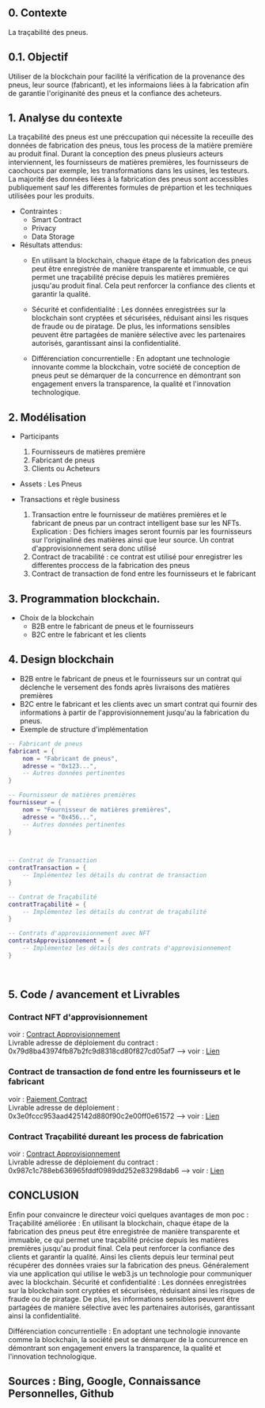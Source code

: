 ## 0. Contexte 
La traçabilité des pneus.
## 0.1. Objectif
Utiliser de la blockchain pour facilité la vérification de la provenance des pneus, leur source (fabricant), et les informaions liées à la fabrication afin de garantie l'originanité des pneus et la confiance des acheteurs.
## 1. Analyse du contexte 
La traçabilité des pneus est une préccupation qui nécessite la receuille des données de fabrication des pneus, tous les process de la matière première au produit final.
Durant la conception des pneus plusieurs acteurs interviennent, les fournisseurs de matières premières, les fournisseurs de caochoucs par exemple, les transformations dans les usines, les testeurs. La majorité des données liées à la fabrication des pneus sont accessibles publiquement sauf les differentes formules de prépartion et les techniques utilisées pour les produits. 

* Contraintes :
  - Smart Contract
  - Privacy
  - Data Storage
* Résultats attendus:
  - En utilisant la blockchain, chaque étape de la fabrication des pneus peut être enregistrée de manière transparente et immuable, ce qui permet une traçabilité précise depuis les matières premières jusqu'au produit final. Cela peut renforcer la confiance des clients et garantir la qualité.

  - Sécurité et confidentialité : Les données enregistrées sur la blockchain sont cryptées et sécurisées, réduisant ainsi les risques de fraude ou de piratage. De plus, les informations sensibles peuvent être partagées de manière sélective avec les partenaires autorisés, garantissant ainsi la confidentialité.

  - Différenciation concurrentielle : En adoptant une technologie innovante comme la blockchain, votre société de conception de pneus peut se démarquer de la concurrence en démontrant son engagement envers la transparence, la qualité et l'innovation technologique.

## 2. Modélisation
- Participants
   1. Fournisseurs de matières première
   2. Fabricant de pneus
   3. Clients ou Acheteurs
- Assets : Les Pneus
  
- Transactions et règle business
  1. Transaction entre le fournisseur de matières premières et le fabricant de pneus par un contract intelligent base sur les NFTs. <br/>
      Explication : Des fichiers images seront fournis par les fournisseurs sur l'originaliné des matières ainsi que leur source. Un contrat d'approvisionnement sera donc utilisé
  2. Contract de tracabilité : ce contrat est utilisé pour enregistrer les differentes proccess de la fabrication des pneus
  3. Contract de transaction de fond entre les fournisseurs et le fabricant

## 3. Programmation blockchain.
* Choix de la blockchain
    - B2B entre le fabricant de pneus et le fournisseurs
    - B2C entre le fabricant et les clients
        
## 4. Design blockchain 
- B2B entre le fabricant de pneus et le fournisseurs sur un contrat qui déclenche le versement des fonds après livraisons des matières premières
- B2C entre le fabricant et les clients avec un smart contrat qui fournir des informations à partir de l'approvisionnement jusqu'au la fabrication du pneus.
- Exemple de structure d'implémentation
````lua
-- Fabricant de pneus
fabricant = {
    nom = "Fabricant de pneus",
    adresse = "0x123...",
    -- Autres données pertinentes
}

-- Fournisseur de matières premières
fournisseur = {
    nom = "Fournisseur de matières premières",
    adresse = "0x456...",
    -- Autres données pertinentes
}

 

-- Contrat de Transaction
contratTransaction = {
    -- Implémentez les détails du contrat de transaction
}

-- Contrat de Traçabilité
contratTraçabilité = {
    -- Implémentez les détails du contrat de traçabilité
}

-- Contrats d'approvisionnement avec NFT
contratsApprovisionnement = {
    -- Implémentez les détails des contrats d'approvisionnement
}

 
````
## 5. Code / avancement et Livrables

### Contract NFT d'approvisionnement
voir : <a href="https://github.com/Affog7/posmeReact/tree/master/contract_approvi.sol"> Contract Approvisionnement</a> <br/>
Livrable adresse de déploiement du contract :  0x79d8ba43974fb87b2fc9d8318cd80f827cd05af7
--> voir : <a href="https://holesky.beaconcha.in/tx/0x6ddf3aaec4803d9449278fea7ad5e1b01a02a5d939658c60d4bfdc99d1bdb0f9"> Lien </a>

### Contract de transaction de fond entre les fournisseurs et le fabricant
voir : <a href="https://github.com/Affog7/posmeReact/blob/master/TransactionContract.sol"> Paiement Contract</a> <br/>
Livrable adresse de déploiement :  0x3e0fccc953aad425142d880f90c2e00ff0e61572
--> voir : <a href="https://holesky.beaconcha.in/tx/0xb8214d7aba59a8c7a871f8ff0447b6d13120e51cd2e6e83c10bccb022af0de77"> Lien </a>

### Contract Traçabilité dureant les process de fabrication
voir : <a href="https://github.com/Affog7/posmeReact/tree/master/TracabilitePneus.sol"> Contract Approvisionnement</a> <br/>
Livrable adresse de déploiement du contract :  0x987c1c788eb636965fddf0989dd252e83298dab6
--> voir : <a href="https://holesky.beaconcha.in/tx/0x498f7e3f0728bc19d8afbe783d3a1b5e0d114e4cec1a653ee00ef54d5c71a693"> Lien </a>



## CONCLUSION
Enfin pour convaincre le directeur voici quelques avantages de mon poc : <br/>
Traçabilité améliorée : En utilisant la blockchain, chaque étape de la fabrication des pneus peut être enregistrée de manière transparente et immuable, ce qui permet une traçabilité précise depuis les matières premières jusqu'au produit final. Cela peut renforcer la confiance des clients et garantir la qualité.
Ainsi les clients depuis leur terminal peut récupérer des données vraies sur la fabrication des pneus. Généralement via une application qui utilise le web3.js un technologie pour communiquer avec la blockchain.
Sécurité et confidentialité : Les données enregistrées sur la blockchain sont cryptées et sécurisées, réduisant ainsi les risques de fraude ou de piratage. De plus, les informations sensibles peuvent être partagées de manière sélective avec les partenaires autorisés, garantissant ainsi la confidentialité.

Différenciation concurrentielle : En adoptant une technologie innovante comme la blockchain, la société peut se démarquer de la concurrence en démontrant son engagement envers la transparence, la qualité et l'innovation technologique.

## Sources : Bing, Google, Connaissance Personnelles, Github
